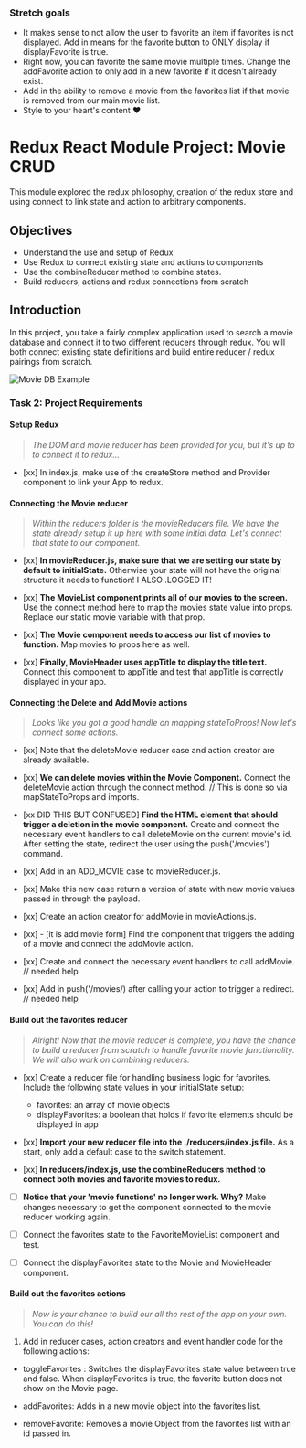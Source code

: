 ### Stretch goals
- It makes sense to not allow the user to favorite an item if favorites is not displayed. Add in means for the favorite button to ONLY display if displayFavorite is true.
- Right now, you can favorite the same movie multiple times. Change the addFavorite action to only add in a new favorite if it doesn't already exist.
- Add in the ability to remove a movie from the favorites list if that movie is removed from our main movie list.
- Style to your heart's content ❤️


# Redux React Module Project: Movie CRUD

This module explored the redux philosophy, creation of the redux store and using connect to link state and action to arbitrary components.

## Objectives
- Understand the use and setup of Redux
- Use Redux to connect existing state and actions to components
- Use the combineReducer method to combine states.
- Build reducers, actions and redux connections from scratch

## Introduction
In this project, you take a fairly complex application used to search a movie database and connect it to two different reducers through redux. You will both connect existing state definitions and build entire reducer / redux pairings from scratch.

![Movie DB Example](project-goals.gif)



### Task 2: Project Requirements
#### Setup Redux
> *The DOM and movie reducer has been provided for you, but it's up to to connect it to redux...*

* [xx] In index.js, make use of the createStore method and Provider component to link your App to redux.

#### Connecting the Movie reducer
> *Within the reducers folder is the movieReducers file. We have the state already setup it up here with some initial data. Let's connect that state to our component.*

* [xx] **In movieReducer.js, make sure that we are setting our state by default to initialState.** Otherwise your state will not have the original structure it needs to function!
I ALSO .LOGGED IT!

* [xx] **The MovieList component prints all of our movies to the screen.** 
Use the connect method here to map the movies state value into props. 
Replace our static movie variable with that prop.


* [xx] **The Movie component needs to access our list of movies to function.** Map movies to props here as well.

* [xx] **Finally, MovieHeader uses appTitle to display the title text.** Connect this component to appTitle and test that appTitle is correctly displayed in your app.




#### Connecting the Delete and Add Movie actions
> *Looks like you got a good handle on mapping stateToProps! Now let's connect some actions.*

* [xx] Note that the deleteMovie reducer case and action creator are already available.

* [xx] **We can delete movies within the Movie Component.** Connect the deleteMovie action through the connect method.
// This is done so via mapStateToProps and imports.


* [xx DID THIS BUT CONFUSED] **Find the HTML element that should trigger a deletion in the movie component.** Create and connect the necessary event handlers to call deleteMovie on the current movie's id. After setting the state, redirect the user using the push('/movies') command.

* [xx] Add in an ADD_MOVIE case to movieReducer.js.


* [xx] Make this new case return a version of state with new movie values passed in through the payload.

* [xx] Create an action creator for addMovie in movieActions.js.

* [xx] - [it is add movie form] Find the component that triggers the adding of a movie and connect the addMovie action.

* [xx] Create and connect the necessary event handlers to call addMovie. // needed help

* [xx] Add in push('/movies/) after calling your action to trigger a redirect.  // needed help








#### Build out the favorites reducer
> *Alright! Now that the movie reducer is complete, you have the chance to build a reducer from scratch to handle favorite movie functionality. We will also work on combining reducers.*

* [xx] Create a reducer file for handling business logic for favorites. Include the following state values in your initialState setup:
  -  favorites: an array of movie objects
  -  displayFavorites: a boolean that holds if favorite elements should be displayed in app

* [xx] **Import your new reducer file into the ./reducers/index.js file.** As a start, only add a default case to the switch statement.

* [xx] **In reducers/index.js, use the combineReducers method to connect both movies and favorite movies to redux.**

* [ ] **Notice that your 'movie functions' no longer work. Why?** Make changes necessary to get the component connected to the movie reducer working again.

* [ ] Connect the favorites state to the FavoriteMovieList component and test.

* [ ] Connect the displayFavorites state to the Movie and MovieHeader component.

#### Build out the favorites actions
> *Now is your chance to build our all the rest of the app on your own. You can do this!*

1. Add in reducer cases, action creators and event handler code for the following actions:
  - toggleFavorites : Switches the displayFavorites state value between true and false. When displayFavorites is true, the favorite button does not show on the Movie page.
  
  - addFavorites: Adds in a new movie object into the favorites list.
  - removeFavorite: Removes a movie Object from the favorites list with an id passed in.
